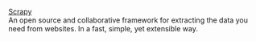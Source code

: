
[Scrapy](http://scrapy.org/)  
An open source and collaborative framework for extracting the data you need from websites.  In a fast, simple, yet extensible way.
